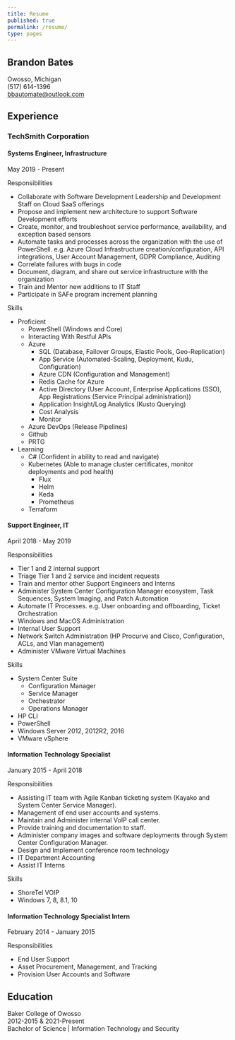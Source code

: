 ```yaml
---
title: Resume
published: true
permalink: /resume/
type: pages
---
```


## Brandon Bates

Owosso, Michigan  
(517) 614-1396  
bbautomate@outlook.com

## Experience

### TechSmith Corporation

#### Systems Engineer, Infrastructure  

May 2019 - Present

Responsibilities

* Collaborate with Software Development Leadership and Development Staff on Cloud SaaS offerings
* Propose and implement new architecture to support Software Development efforts
* Create, monitor, and troubleshoot service performance, availability, and exception based sensors
* Automate tasks and processes across the organization with the use of PowerShell. e.g. Azure Cloud Infrastructure creation/configuration, API integrations, User Account Management, GDPR Compliance, Auditing
* Correlate failures with bugs in code
* Document, diagram, and share out service infrastructure with the organization
* Train and Mentor new additions to IT Staff
* Participate in SAFe program increment planning

Skills  

* Proficient
  * PowerShell (Windows and Core)
  * Interacting With Restful APIs
  * Azure
    * SQL (Database, Failover Groups, Elastic Pools, Geo-Replication)
    * App Service (Automated-Scaling, Deployment, Kudu, Configuration)
    * Azure CDN (Configuration and Management)
    * Redis Cache for Azure
    * Active Directory (User Account, Enterprise Applications (SSO), App Registrations (Service Principal administration))
    * Application Insight/Log Analytics (Kusto Querying)
    * Cost Analysis
    * Monitor
  * Azure DevOps (Release Pipelines)
  * Github
  * PRTG
* Learning
  * C# (Confident in ability to read and navigate)
  * Kubernetes (Able to manage cluster certificates, monitor deployments and pod health)
    * Flux
    * Helm
    * Keda
    * Prometheus
  * Terraform

#### Support Engineer, IT  

April 2018 - May 2019

Responsibilities

* Tier 1 and 2 internal support
* Triage Tier 1 and 2 service and incident requests
* Train and mentor other Support Engineers and Interns
* Administer System Center Configuration Manager ecosystem, Task Sequences, System Imaging, and Patch Automation
* Automate IT Processes. e.g. User onboarding and offboarding, Ticket Orchestration
* Windows and MacOS Administration
* Internal User Support
* Network Switch Administration (HP Procurve and Cisco, Configuration, ACLs, and Vlan management)
* Administer VMware Virtual Machines

Skills

* System Center Suite
  * Configuration Manager
  * Service Manager
  * Orchestrator
  * Operations Manager
* HP CLI
* PowerShell
* Windows Server 2012, 2012R2, 2016 
* VMware vSphere

#### Information Technology Specialist

January 2015 - April 2018

Responsibilities

* Assisting IT team with Agile Kanban ticketing system (Kayako and System Center Service Manager).
* Management of end user accounts and systems.
* Maintain and Administer internal VoIP call center.
* Provide training and documentation to staff.
* Administer company images and software deployments through System Center Configuration Manager.
* Design and Implement conference room technology
* IT Department Accounting
* Assist IT Interns

Skills

* ShoreTel VOIP
* Windows 7, 8, 8.1, 10

#### Information Technology Specialist Intern

February 2014 - January 2015

Responsibilities

* End User Support
* Asset Procurement, Management, and Tracking
* Provision User Accounts and Software

## Education

Baker College of Owosso  
2012-2015 & 2021-Present  
Bachelor of Science | Information Technology and Security
